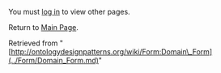 You must [log in](http://ontologydesignpatterns.org/wiki/index.php?title=Special:UserLogin&returnto=Form:Domain_Form "Special:UserLogin") to view other pages.



Return to [Main Page](../Main_Page.md "Main Page").



Retrieved from "[http://ontologydesignpatterns.org/wiki/Form:Domain\_Form](../Form/Domain_Form.md)"